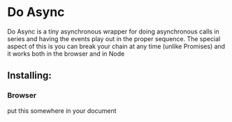 <h1>Do Async</h1>
<p>Do Async is a tiny asynchronous wrapper for doing asynchronous calls in series and having the events play out in the proper sequence. The special aspect of this is you can break your chain at any time (unlike Promises) and it works both in the browser and in Node</p>

<h2>Installing:</h2>

<h3>Browser</h3>

<p>put this somewhere in your document</p>
<pre><script src="path/to/do-async.js"></script></pre>